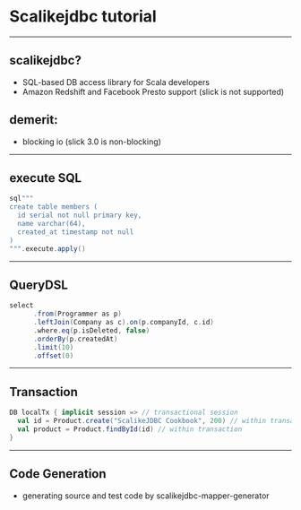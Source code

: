 # Scalikejdbc tutorial

---

## scalikejdbc?
- SQL-based DB access library for Scala developers
- Amazon Redshift and Facebook Presto support (slick is not supported) 

## demerit:
- blocking io (slick 3.0 is non-blocking)

---

## execute SQL
```scala
sql"""
create table members (
  id serial not null primary key,
  name varchar(64),
  created_at timestamp not null
)
""".execute.apply()
``` 

---

## QueryDSL
```scala
select
      .from(Programmer as p)
      .leftJoin(Company as c).on(p.companyId, c.id)
      .where.eq(p.isDeleted, false)
      .orderBy(p.createdAt)
      .limit(10)
      .offset(0)
```

---

## Transaction

```scala
DB localTx { implicit session => // transactional session
  val id = Product.create("ScalikeJDBC Cookbook", 200) // within transaction
  val product = Product.findById(id) // within transaction
}
```

---

## Code Generation
- generating source and test code by scalikejdbc-mapper-generator


